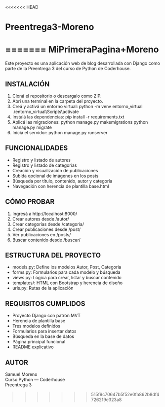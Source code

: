 <<<<<<< HEAD
# Preentrega3-Moreno
=======
MiPrimeraPagina+Moreno
=======================

Este proyecto es una aplicación web de blog desarrollada con Django como parte de la Preentrega 3 del curso de Python de Coderhouse.

INSTALACIÓN
-----------

1. Cloná el repositorio o descargalo como ZIP.
2. Abrí una terminal en la carpeta del proyecto.
3. Creá y activá un entorno virtual:
   python -m venv entorno_virtual
   .\entorno_virtual\Scripts\activate
4. Instalá las dependencias:
   pip install -r requirements.txt
5. Aplicá las migraciones:
   python manage.py makemigrations
   python manage.py migrate
6. Iniciá el servidor:
   python manage.py runserver

FUNCIONALIDADES
---------------

- Registro y listado de autores
- Registro y listado de categorías
- Creación y visualización de publicaciones
- Subida opcional de imágenes en los posts
- Búsqueda por título, contenido, autor y categoría
- Navegación con herencia de plantilla base.html

CÓMO PROBAR
-----------

1. Ingresá a http://localhost:8000/
2. Crear autores desde /autor/
3. Crear categorías desde /categoria/
4. Crear publicaciones desde /post/
5. Ver publicaciones en /posts/
6. Buscar contenido desde /buscar/

ESTRUCTURA DEL PROYECTO
------------------------

- models.py: Define los modelos Autor, Post, Categoria
- forms.py: Formularios para cada modelo y búsqueda
- views.py: Lógica para crear, listar y buscar contenido
- templates/: HTML con Bootstrap y herencia de diseño
- urls.py: Rutas de la aplicación

REQUISITOS CUMPLIDOS
--------------------

- Proyecto Django con patrón MVT
- Herencia de plantilla base
- Tres modelos definidos
- Formularios para insertar datos
- Búsqueda en la base de datos
- Página principal funcional
- README explicativo

AUTOR
-----

Samuel Moreno  
Curso Python — Coderhouse  
Preentrega 3
>>>>>>> 515f9c70647b5f52e0fa862b8df4726219e323a8

